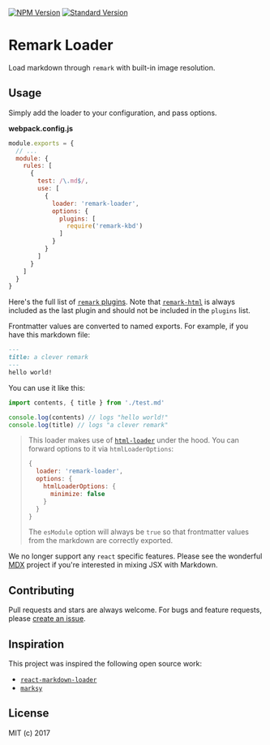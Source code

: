 [![NPM Version][10]][8]
[![Standard Version][11]][9]

Remark Loader
=============

Load markdown through `remark` with built-in image resolution.


## Usage

Simply add the loader to your configuration, and pass options.

__webpack.config.js__

``` js
module.exports = {
  // ...
  module: {
    rules: [
      {
        test: /\.md$/,
        use: [
          {
            loader: 'remark-loader',
            options: {
              plugins: [
                require('remark-kbd')
              ]
            }
          }
        ]
      }
    ]
  }
}
```

Here's the full list of [`remark` plugins][1]. Note that [`remark-html`][3]
is always included as the last plugin and should not be included in the
`plugins` list.

Frontmatter values are converted to named exports. For example, if you have this
markdown file:

```md
---
title: a clever remark
---
hello world!
```

You can use it like this:

```js
import contents, { title } from './test.md'

console.log(contents) // logs "hello world!"
console.log(title) // logs "a clever remark"
```

> This loader makes use of [`html-loader`][5] under the hood. You can
> forward options to it via `htmlLoaderOptions`:
> ```js
> {
>   loader: 'remark-loader',
>   options: {
>     htmlLoaderOptions: {
>       minimize: false
>     }
>   }
> }
> ```
> The `esModule` option will always be `true` so that frontmatter values from
> the markdown are correctly exported.

We no longer support any `react` specific features. Please see the wonderful
[MDX][12] project if you're interested in mixing JSX with Markdown.


## Contributing

Pull requests and stars are always welcome. For bugs and feature requests,
please [create an issue][2].


## Inspiration

This project was inspired the following open source work:

- [`react-markdown-loader`][6]
- [`marksy`][7]


## License

MIT (c) 2017


[1]: https://github.com/wooorm/remark/blob/master/doc/plugins.md
[2]: https://github.com/skipjack/remark-loader/issues
[3]: https://github.com/wooorm/remark-html
[4]: https://github.com/mapbox/remark-react
[5]: https://github.com/webpack-contrib/html-loader
[6]: https://github.com/javiercf/react-markdown-loader
[7]: https://github.com/cerebral/marksy
[8]: https://www.npmjs.com/package/remark-loader
[9]: https://github.com/conventional-changelog/standard-version
[10]: https://img.shields.io/npm/v/remark-loader.svg
[11]: https://img.shields.io/badge/release-standard%20version-brightgreen.svg
[12]: https://mdxjs.com/